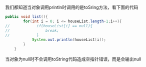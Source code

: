 我们都知道当对象调用println时调用的是toSring方法，看下面的代码

```java
public void list(){
        for(int i = 0; i <= houseList.length-1;i++){
//            if(houseList[i] == null){
//                break;
//            }
            System.out.println(houseList[i]);
        }
    }

```

当对象为null时不会调用toString代码造成空指针错误，而是会输出null
